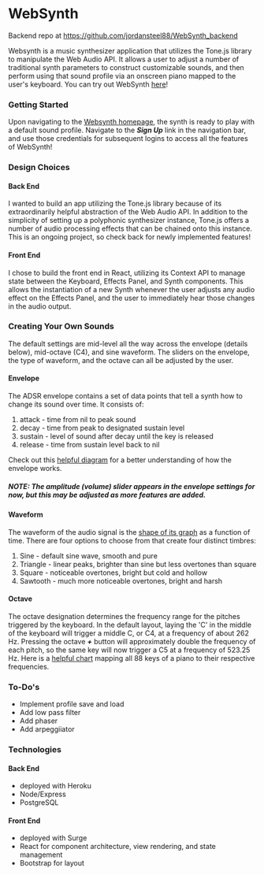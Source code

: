 # WebSynth

Backend repo at https://github.com/jordansteel88/WebSynth_backend

Websynth is a music synthesizer application that utilizes the Tone.js library to manipulate the Web Audio API. It allows a user to adjust a number of traditional synth parameters to construct customizable sounds, and then perform using that sound profile via an onscreen piano mapped to the user's keyboard. You can try out WebSynth [here](https://faithful-activity.surge.sh/)!

### Getting Started
Upon navigating to the [Websynth homepage](https://faithful-activity.surge.sh/), the synth is ready to play with a default sound profile. Navigate to the ***Sign Up*** link in the navigation bar, and use those credentials for subsequent logins to access all the features of WebSynth!

### Design Choices

#### Back End
I wanted to build an app utilizing the Tone.js library because of its extraordinarily helpful abstraction of the Web Audio API. In addition to the simplicity of setting up a polyphonic synthesizer instance, Tone.js offers a number of audio processing effects that can be chained onto this instance. This is an ongoing project, so check back for newly implemented features!

#### Front End
I chose to build the front end in React, utilizing its Context API to manage state between the Keyboard, Effects Panel, and Synth components. This allows the instantiation of a new Synth whenever the user adjusts any audio effect on the Effects Panel, and the user to immediately hear those changes in the audio output.  

### Creating Your Own Sounds
The default settings are mid-level all the way across the envelope (details below), mid-octave (C4), and sine waveform. The sliders on the envelope, the type of waveform, and the octave can all be adjusted by the user.

#### Envelope
The ADSR envelope contains a set of data points that tell a synth how to change its sound over time. It consists of:
1. attack - time from nil to peak sound
2. decay - time from peak to designated sustain level
3. sustain - level of sound after decay until the key is released
4. release - time from sustain level back to nil

Check out this [helpful diagram](https://en.wikipedia.org/wiki/Envelope_(music)#/media/File:ADSR_parameter.svg) for a better understanding of how the envelope works.

##### NOTE: The amplitude (volume) slider appears in the envelope settings for now, but this may be adjusted as more features are added.

#### Waveform
The waveform of the audio signal is the [shape of its graph](https://en.wikipedia.org/wiki/Waveform#/media/File:Waveforms.svg) as a function of time. There are four options to choose from that create four distinct timbres:
1. Sine - default sine wave, smooth and pure
2. Triangle - linear peaks, brighter than sine but less overtones than square
3. Square - noticeable overtones, bright but cold and hollow
4. Sawtooth - much more noticeable overtones, bright and harsh  

#### Octave
The octave designation determines the frequency range for the pitches triggered by the keyboard. In the default layout, laying the 'C' in the middle of the keyboard will trigger a middle C, or C4, at a frequency of about 262 Hz. Pressing the octave ***+*** button will approximately double the frequency of each pitch, so the same key will now trigger a C5 at a frequency of 523.25 Hz. Here is a [helpful chart](http://www.sengpielaudio.com/calculator-notenames.htm) mapping all 88 keys of a piano to their respective frequencies.

### To-Do's
- Implement profile save and load
- Add low pass filter
- Add phaser
- Add arpeggiiator

### Technologies
#### Back End
- deployed with Heroku
- Node/Express 
- PostgreSQL

#### Front End
- deployed with Surge
- React for component architecture, view rendering, and state management
- Bootstrap for layout







